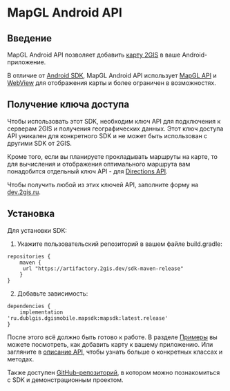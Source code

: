 # MapGL Android API

## Введение

MapGL Android API позволяет добавить [карту 2GIS](https://2gis.ru/) в ваше Android-приложение.

В отличие от [Android SDK](/ru/android/sdk/overview), MapGL Android API использует [MapGL API](/ru/mapgl/overview) и [WebView](https://developer.android.com/reference/android/webkit/WebView) для отображения карты и более ограничен в возможностях.

## Получение ключа доступа

Чтобы использовать этот SDK, необходим ключ API для подключения к серверам 2GIS и получения географических данных. Этот ключ доступа API уникален для конкретного SDK и не может быть использован с другими SDK от 2GIS.

Кроме того, если вы планируете прокладывать маршруты на карте, то для вычисления и отображения оптимального маршрута вам понадобится отдельный ключ API - для [Directions API](/ru/api/navigation/directions/overview).

Чтобы получить любой из этих ключей API, заполните форму на [dev.2gis.ru](https://dev.2gis.ru/order).

## Установка

Для установки SDK:

1. Укажите пользовательский репозиторий в вашем файле build.gradle:

```
repositories {
    maven {
     url "https://artifactory.2gis.dev/sdk-maven-release"
    }
}
```

2. Добавьте зависимость:

```
dependencies {
    implementation 'ru.dublgis.dgismobile.mapsdk:mapsdk:latest.release'
}
```

После этого всё должно быть готово к работе. В разделе [Примеры](/ru/android/mapgl/maps/examples) вы можете посмотреть, как добавить карту к вашему приложению. Или загляните в [описание API](/en/android/mapgl/maps/reference), чтобы узнать больше о конкретных классах и методах.

Также доступен [GitHub-репозиторий](https://github.com/2gis/MapGL-Android/), в котором можно познакомиться с SDK и демонстрационным проектом.
